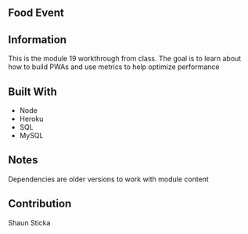 ## Food Event

## Information
This is the module 19 workthrough from class. The goal is to learn about how to build PWAs and use metrics to help optimize performance

## Built With
* Node
* Heroku
* SQL
* MySQL

## Notes
Dependencies are older versions to work with module content

## Contribution
Shaun Sticka
